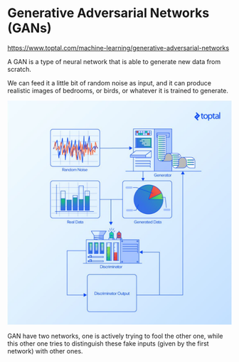 # Generative Adversarial Networks (GANs)

<https://www.toptal.com/machine-learning/generative-adversarial-networks>

A GAN is a type of neural network that is able to generate new data from scratch.

We can feed it a little bit of random noise as input, and it can produce realistic images of bedrooms, or birds, or whatever it is trained to generate.

![image](../../media/Generative-Adversarial-Networks-(GANs)-image1.jpg)

GAN have two networks, one is actively trying to fool the other one, while this other one tries to distinguish these fake inputs (given by the first network) with other ones.

